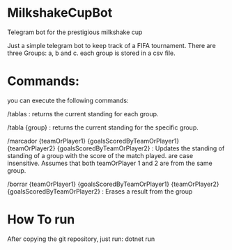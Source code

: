 # MilkshakeCupBot
Telegram bot for the prestigious milkshake cup

Just a simple telegram bot to keep track of a FIFA tournament.
There are three Groups: a, b and c. each group is stored in a csv file.

Commands:
=========
you can execute the following commands:

/tablas : returns the current standing for each group.

/tabla {group} : returns the current standing for the specific group.

/marcador {teamOrPlayer1} {goalsScoredByTeamOrPlayer1} {teamOrPlayer2} {goalsScoredByTeamOrPlayer2} : Updates the standing of
                  standing of a group with the score of the match played. <teamOrPlayer> are case insensitive. Assumes that
                  both teamOrPlayer 1 and 2 are from the same group.
 
 /borrar {teamOrPlayer1} {goalsScoredByTeamOrPlayer1} {teamOrPlayer2} {goalsScoredByTeamOrPlayer2} : Erases a result from the group
                 
How To run
==========
After copying the git repository, just run: dotnet run

